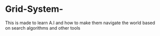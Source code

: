 # Grid-System-
This is made to learn A.I and how to make them navigate the world based on search algorithms and other tools
